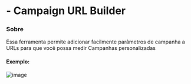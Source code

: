 # - Campaign URL Builder


### Sobre

Essa ferramenta permite adicionar facilmente parâmetros de campanha a URLs para que você possa medir Campanhas personalizadas

#### Exemplo:

![image](https://user-images.githubusercontent.com/102318922/218107437-39401fa9-9a20-4e04-bf8f-8ffcfa033560.png)






